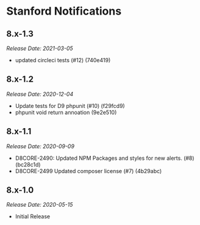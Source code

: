 # Stanford Notifications

8.x-1.3
--------------------------------------------------------------------------------
_Release Date: 2021-03-05_

- updated circleci tests (#12) (740e419)

8.x-1.2
--------------------------------------------------------------------------------
_Release Date: 2020-12-04_

- Update tests for D9 phpunit (#10) (f29fcd9)
- phpunit void return annoation (9e2e510)

8.x-1.1
--------------------------------------------------------------------------------
_Release Date: 2020-09-09_

- D8CORE-2490: Updated NPM Packages and styles for new alerts. (#8) (bc28c1d)
- D8CORE-2499 Updated composer license (#7) (4b29abc)

8.x-1.0
--------------------------------------------------------------------------------  
_Release Date: 2020-05-15_

- Initial Release
